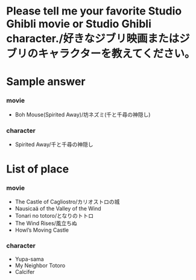# Please tell me your favorite Studio Ghibli movie or Studio Ghibli character./好きなジブリ映画またはジブリのキャラクターを教えてください。

# Sample answer
### movie
- Boh Mouse(Spirited Away)/坊ネズミ(千と千尋の神隠し)

### character
- Spirited Away/千と千尋の神隠し


# List of place
### movie 
- The Castle of Cagliostro/カリオストロの城
- Nausicaä of the Valley of the Wind
- Tonari no totoro/となりのトトロ
- The Wind Rises/風立ちぬ
- Howl’s Moving Castle

### character
- Yupa-sama
- My Neighbor Totoro
- Calcifer
